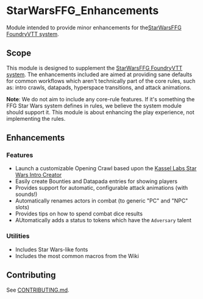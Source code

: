 # StarWarsFFG_Enhancements
Module intended to provide minor enhancements for the[StarWarsFFG FoundryVTT system](https://github.com/StarWarsFoundryVTT/StarWarsFFG).

## Scope

This module is designed to supplement the
[StarWarsFFG FoundryVTT system](https://github.com/StarWarsFoundryVTT/StarWarsFFG).  The enhancements included are aimed at providing sane defaults for common workflows which aren't technically part of the core rules, such as: intro crawls, datapads, hyperspace transitions, and attack animations.  

**Note**: We do not aim to include any core-rule features. If it's something the FFG Star Wars system defines in rules, we believe the system module should support it.  This module is about enhancing the play experience, not implementing the rules.

## Enhancements
### Features
* Launch a customizable Opening Crawl based upon the [Kassel Labs Star Wars Intro Creator](https://github.com/KasselLabs/StarWarsIntroCreator)
* Easily create Bounties and Datapada entries for showing players
* Provides support for automatic, configurable attack animations (with sounds!)
* Automatically renames actors in combat (to generic "PC" and "NPC" slots)
* Provides tips on how to spend combat dice results
* AUtomatically adds a status to tokens which have the `Adversary` talent

### Utilities
* Includes Star Wars-like fonts
* Includes the most common macros from the Wiki

## Contributing

See [CONTRIBUTING.md](CONTRIBUTING.md).
